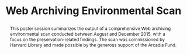 ---
abstract: This poster session summarizes the output of a comprehensive Web archiving
  environmental scan conducted between August and December 2015, with a focus on the
  preservation-related findings. The scan was commissioned by Harvard Library and
  made possible by the generous support of the Arcadia Fund.
creators:
- Truman, Gail
- Goethals, Andrea
date: null
document_url: https://services.phaidra.univie.ac.at/api/object/o:502842/download
grand_parent: iPRES
institutions: []
keywords: []
landing_page_url: https://phaidra.univie.ac.at/o:502842
language: eng
layout: publication
license: CC BY-NC-SA 3.0 AT
notes_url: null
parent: iPRES 2016
publication_type: poster
size: 265947
slides_url: null
source_name: iPRES
title: Web Archiving Environmental Scan
year: 2016
---